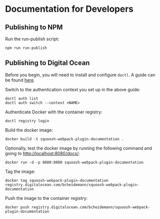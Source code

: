 # Documentation for Developers

## Publishing to NPM

Run the run-publish script:

`npm run run-publish`

## Publishing to Digital Ocean

Before you begin, you will need to install and configure `doctl`. A guide can be found [here](https://docs.digitalocean.com/reference/doctl/how-to/install/).

Switch to the authentication context you set up in the above guide:

```
doctl auth list
doctl auth switch --context <NAME>
```

Authenticate Docker with the container registry:

`doctl registry login`

Build the docker image:

`docker build -t squoosh-webpack-plugin-documentation .`

Optionally, test the docker image by running the following command and going to [http://localhost:8080/docs/](http://localhost:8080/docs/):

`docker run -d -p 8080:8080 squoosh-webpack-plugin-documentation`

Tag the image:

`docker tag squoosh-webpack-plugin-documentation registry.digitalocean.com/bcheidemann/squoosh-webpack-plugin-documentation`

Push the image to the container registry:

`docker push registry.digitalocean.com/bcheidemann/squoosh-webpack-plugin-documentation`